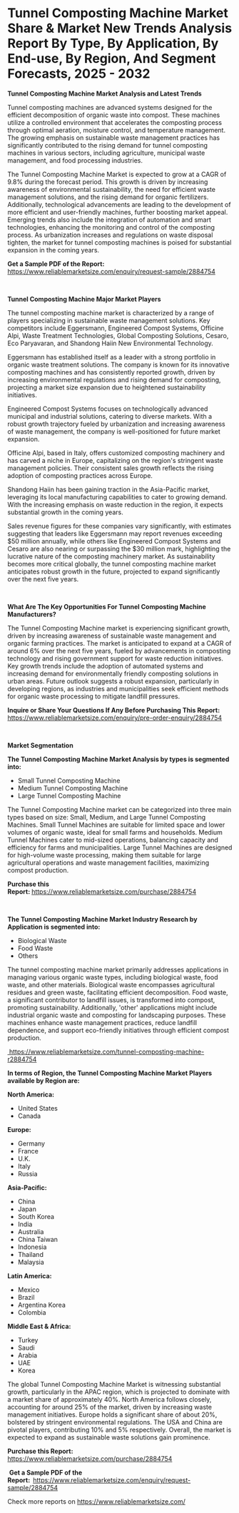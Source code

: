 <p><h1>Tunnel Composting Machine Market Share & Market New Trends Analysis Report By Type, By Application, By End-use, By Region, And Segment Forecasts, 2025 - 2032</h1></p><p><strong>Tunnel Composting Machine Market Analysis and Latest Trends</strong></p>
<p><p>Tunnel composting machines are advanced systems designed for the efficient decomposition of organic waste into compost. These machines utilize a controlled environment that accelerates the composting process through optimal aeration, moisture control, and temperature management. The growing emphasis on sustainable waste management practices has significantly contributed to the rising demand for tunnel composting machines in various sectors, including agriculture, municipal waste management, and food processing industries.</p><p>The Tunnel Composting Machine Market is expected to grow at a CAGR of 9.8% during the forecast period. This growth is driven by increasing awareness of environmental sustainability, the need for efficient waste management solutions, and the rising demand for organic fertilizers. Additionally, technological advancements are leading to the development of more efficient and user-friendly machines, further boosting market appeal. Emerging trends also include the integration of automation and smart technologies, enhancing the monitoring and control of the composting process. As urbanization increases and regulations on waste disposal tighten, the market for tunnel composting machines is poised for substantial expansion in the coming years.</p></p>
<p><strong>Get a Sample PDF of the Report:&nbsp;</strong> <a href="https://www.reliablemarketsize.com/enquiry/request-sample/2884754?utm_campaign=2932&utm_medium=2&utm_source=Github&utm_content=ia&utm_term=13032025&utm_id=tunnel-composting-machine">https://www.reliablemarketsize.com/enquiry/request-sample/2884754</a></p>
<p>&nbsp;</p>
<p><strong>Tunnel Composting Machine Major Market Players</strong></p>
<p><p>The tunnel composting machine market is characterized by a range of players specializing in sustainable waste management solutions. Key competitors include Eggersmann, Engineered Compost Systems, Officine Alpi, Waste Treatment Technologies, Global Composting Solutions, Cesaro, Eco Paryavaran, and Shandong Haiin New Environmental Technology. </p><p>Eggersmann has established itself as a leader with a strong portfolio in organic waste treatment solutions. The company is known for its innovative composting machines and has consistently reported growth, driven by increasing environmental regulations and rising demand for composting, projecting a market size expansion due to heightened sustainability initiatives.</p><p>Engineered Compost Systems focuses on technologically advanced municipal and industrial solutions, catering to diverse markets. With a robust growth trajectory fueled by urbanization and increasing awareness of waste management, the company is well-positioned for future market expansion.</p><p>Officine Alpi, based in Italy, offers customized composting machinery and has carved a niche in Europe, capitalizing on the region's stringent waste management policies. Their consistent sales growth reflects the rising adoption of composting practices across Europe.</p><p>Shandong Haiin has been gaining traction in the Asia-Pacific market, leveraging its local manufacturing capabilities to cater to growing demand. With the increasing emphasis on waste reduction in the region, it expects substantial growth in the coming years.</p><p>Sales revenue figures for these companies vary significantly, with estimates suggesting that leaders like Eggersmann may report revenues exceeding $50 million annually, while others like Engineered Compost Systems and Cesaro are also nearing or surpassing the $30 million mark, highlighting the lucrative nature of the composting machinery market. As sustainability becomes more critical globally, the tunnel composting machine market anticipates robust growth in the future, projected to expand significantly over the next five years.</p></p>
<p>&nbsp;</p>
<p><strong>What Are The Key Opportunities For Tunnel Composting Machine Manufacturers?</strong></p>
<p><p>The Tunnel Composting Machine market is experiencing significant growth, driven by increasing awareness of sustainable waste management and organic farming practices. The market is anticipated to expand at a CAGR of around 6% over the next five years, fueled by advancements in composting technology and rising government support for waste reduction initiatives. Key growth trends include the adoption of automated systems and increasing demand for environmentally friendly composting solutions in urban areas. Future outlook suggests a robust expansion, particularly in developing regions, as industries and municipalities seek efficient methods for organic waste processing to mitigate landfill pressures.</p></p>
<p><strong>Inquire or Share Your Questions If Any Before Purchasing This Report:</strong> <a href="https://www.reliablemarketsize.com/enquiry/pre-order-enquiry/2884754?utm_campaign=2932&utm_medium=2&utm_source=Github&utm_content=ia&utm_term=13032025&utm_id=tunnel-composting-machine">https://www.reliablemarketsize.com/enquiry/pre-order-enquiry/2884754</a></p>
<p>&nbsp;</p>
<p><strong>Market Segmentation</strong></p>
<p><strong>The Tunnel Composting Machine Market Analysis by types is segmented into:</strong></p>
<p><ul><li> Small Tunnel Composting Machine</li><li>Medium Tunnel Composting Machine</li><li>Large Tunnel Composting Machine </li></ul></p>
<p><p>The Tunnel Composting Machine market can be categorized into three main types based on size: Small, Medium, and Large Tunnel Composting Machines. Small Tunnel Machines are suitable for limited space and lower volumes of organic waste, ideal for small farms and households. Medium Tunnel Machines cater to mid-sized operations, balancing capacity and efficiency for farms and municipalities. Large Tunnel Machines are designed for high-volume waste processing, making them suitable for large agricultural operations and waste management facilities, maximizing compost production.</p></p>
<p><strong>Purchase this Report:&nbsp;</strong><a href="https://www.reliablemarketsize.com/purchase/2884754?utm_campaign=2932&utm_medium=2&utm_source=Github&utm_content=ia&utm_term=13032025&utm_id=tunnel-composting-machine">https://www.reliablemarketsize.com/purchase/2884754</a></p>
<p>&nbsp;</p>
<p><strong>The Tunnel Composting Machine Market Industry Research by Application is segmented into:</strong></p>
<p><ul><li> Biological Waste</li><li>Food Waste</li><li>Others </li></ul></p>
<p><p>The tunnel composting machine market primarily addresses applications in managing various organic waste types, including biological waste, food waste, and other materials. Biological waste encompasses agricultural residues and green waste, facilitating efficient decomposition. Food waste, a significant contributor to landfill issues, is transformed into compost, promoting sustainability. Additionally, 'other' applications might include industrial organic waste and composting for landscaping purposes. These machines enhance waste management practices, reduce landfill dependence, and support eco-friendly initiatives through efficient compost production.</p></p>
<p><a href="https://www.reliablemarketsize.com/tunnel-composting-machine-r2884754?utm_campaign=2932&utm_medium=2&utm_source=Github&utm_content=ia&utm_term=13032025&utm_id=tunnel-composting-machine">&nbsp;https://www.reliablemarketsize.com/tunnel-composting-machine-r2884754</a></p>
<p><strong>In terms of Region, the Tunnel Composting Machine Market Players available by Region are:</strong></p>
<p>
    <p> <strong> North America: </strong>
        <ul>
            <li>United States</li>
            <li>Canada</li>
        </ul>
        </p> 
    <p> <strong> Europe: </strong>
        <ul>
            <li>Germany</li>
            <li>France</li>
            <li>U.K.</li>
            <li>Italy</li>
            <li>Russia</li>
        </ul>
        </p> 
    <p> <strong> Asia-Pacific: </strong>
        <ul>
            <li>China</li>
            <li>Japan</li>
            <li>South Korea</li>
            <li>India</li>
            <li>Australia</li>
            <li>China Taiwan</li>
            <li>Indonesia</li>
            <li>Thailand</li>
            <li>Malaysia</li>
        </ul>
        </p> 
    <p> <strong> Latin America: </strong>
        <ul>
            <li>Mexico</li>
            <li>Brazil</li>
            <li>Argentina Korea</li>
            <li>Colombia</li>
        </ul>
        </p> 
    <p> <strong> Middle East & Africa: </strong>
        <ul>
            <li>Turkey</li>
            <li>Saudi</li>
            <li>Arabia</li>
            <li>UAE</li>
            <li>Korea</li>
        </ul>
    </p>
    </p>
<p><p>The global Tunnel Composting Machine Market is witnessing substantial growth, particularly in the APAC region, which is projected to dominate with a market share of approximately 40%. North America follows closely, accounting for around 25% of the market, driven by increasing waste management initiatives. Europe holds a significant share of about 20%, bolstered by stringent environmental regulations. The USA and China are pivotal players, contributing 10% and 5% respectively. Overall, the market is expected to expand as sustainable waste solutions gain prominence.</p></p>
<p><strong>Purchase this Report: </strong><a href="https://www.reliablemarketsize.com/purchase/2884754?utm_campaign=2932&utm_medium=2&utm_source=Github&utm_content=ia&utm_term=13032025&utm_id=tunnel-composting-machine">https://www.reliablemarketsize.com/purchase/2884754</a></p>
<p>&nbsp;<strong>Get a Sample PDF of the Report:&nbsp;&nbsp;</strong><a href="https://www.reliablemarketsize.com/enquiry/request-sample/2884754?utm_campaign=2932&utm_medium=2&utm_source=Github&utm_content=ia&utm_term=13032025&utm_id=tunnel-composting-machine">https://www.reliablemarketsize.com/enquiry/request-sample/2884754</a></p>
<p><strong></strong></p>
<p>Check more reports on <a href="https://www.reliablemarketsize.com/?utm_campaign=2932&utm_medium=2&utm_source=Github&utm_content=ia&utm_term=13032025&utm_id=tunnel-composting-machine">https://www.reliablemarketsize.com/</a></p>